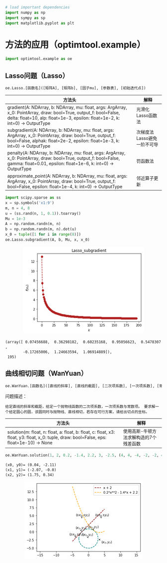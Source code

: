 ```python
# load important dependencies
import numpy as np
import sympy as sp
import matplotlib.pyplot as plt
```

# 方法的应用（optimtool.example）


```python
import optimtool.example as oe
```

## Lasso问题（Lasso）

```python
oe.Lasso.[函数名]([矩阵A], [矩阵b], [因子mu], [参数表], [初始迭代点])
```

| 方法头                                                                                                     | 解释               |
| ------------------------------------------------------------------------------------------------------- | ---------------- |
| gradient(A: NDArray, b: NDArray, mu: float, args: ArgArray, x_0: PointArray, draw: bool=True, output_f: bool=False, delta: float=10, alp: float=1e-3, epsilon: float=1e-2, k: int=0) -> OutputType | 光滑化Lasso函数法      |
| subgradient(A: NDArray, b: NDArray, mu: float, args: ArgArray, x_0: PointArray, draw: bool=True, output_f: bool=False, alphak: float=2e-2, epsilon: float=1e-3, k: int=0) -> OutputType             | 次梯度法Lasso避免一阶不可导 |
| penalty(A: NDArray, b: NDArray, mu: float, args: ArgArray, x_0: PointArray, draw: bool=True, output_f: bool=False, gamma: float=0.01, epsilon: float=1e-6, k: int=0) -> OutputType | 罚函数法 |
| approximate_point(A: NDArray, b: NDArray, mu: float, args: ArgArray, x_0: PointArray, draw: bool=True, output_f: bool=False, epsilon: float=1e-4, k: int=0) -> OutputType | 邻近算子更新 |


```python
import scipy.sparse as ss
x = sp.symbols('x1:9')
m, n = 4, 8
u = (ss.rand(n, 1, 0.1)).toarray()
Mu = 1e-3
A = np.random.randn(m, n)
b = np.random.randn(m, n).dot(u)
x_0 = tuple([1 for i in range(8)])
oe.Lasso.subgradient(A, b, Mu, x, x_0)
```


<p align="center">
    <a href=""> 
        <img src="../../tests/example/images/Lasso_subgradient.png"> 
    </a>
</p>





    (array([ 0.07456688,  0.36298182,  0.60235168,  0.95056623,  0.5478307 ,
            -0.17265006,  1.24663594,  1.06914889]),
     195)



## 曲线相切问题（WanYuan）

```python
oe.WanYuan.[函数名]([直线的斜率], [直线的截距], [二次项系数], [一次项系数], [常数项], [圆心横坐标], [圆心纵坐标], [初始迭代点])
```

问题描述：

```text
给定直线的斜率和截距，给定一个抛物线函数的二次项系数，一次项系数与常数项。 要求解一个给定圆心的圆，该圆同时与抛物线、直线相切，若存在可行方案，请给出切点的坐标。
```

| 方法头                                                             | 解释                   |
| --------------------------------------------------------------- | -------------------- |
| solution(m: float, n: float, a: float, b: float, c: float, x3: float, y3: float, x_0: tuple, draw: bool=False, eps: float=1e-10) -> None | 使用高斯-牛顿方法求解构造的7个残差函数 |


```python
oe.WanYuan.solution(1, 2, 0.2, -1.4, 2.2, 3, -2.5, (4, 4, -4, -2, -2, 4), True)
```

    (x0, y0)= (0.04, -2.11) 
    (x1, y1)= (-2.07, -0.0) 
    (x2, y2)= (1.75, 0.34)
    


<p align="center">
    <a href=""> 
        <img src="../../tests/example/images/WanYuan.png"> 
    </a>
</p>



```python

```
